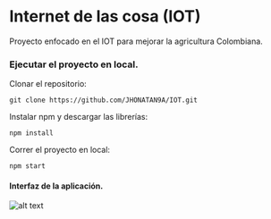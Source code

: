 # Internet de las cosa (IOT)
Proyecto enfocado en el IOT para mejorar la agricultura Colombiana.

### Ejecutar el proyecto en local.
Clonar el repositorio:
```
git clone https://github.com/JHONATAN9A/IOT.git
```
Instalar npm y descargar las librerías:
```
npm install
```
Correr el proyecto en local:
```
npm start
```

#### Interfaz  de la aplicación. 
![alt text](https://github.com/JHONATAN9A/IOT/web/src/img/App.png)
